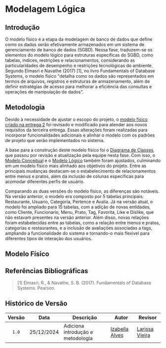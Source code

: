 # Modelagem Lógica

## Introdução

O modelo físico é a etapa da modelagem de banco de dados que define como os dados serão efetivamente armazenados em um sistema de gerenciamento de banco de dados (SGBD). Nessa fase, traduzem-se os elementos do modelo lógico para estruturas específicas do SGBD, como tabelas, índices, restrições e relacionamentos, considerando as particularidades de desempenho e restrições tecnológicas do ambiente. Segundo Elmasri e Navathe (2017) [1], no livro Fundamentals of Database Systems, o modelo físico "detalha como os dados são representados em termos de arquivos, registros e estruturas de armazenamento, além de definir estratégias de acesso para melhorar a eficiência das consultas e operações de manipulação de dados".

## Metodologia


Devido à necessidade de ajustar o escopo do projeto, o [modelo físico criado na entrega 2](https://unbarqdsw2024-2.github.io/2024.2_G10_Recomendacao_Entrega_02/#/modelagem-dados/modelo-fisico) foi revisado e modificado para atender aos novos requisitos da terceira entrega. Essas alterações foram realizadas para incorporar funcionalidades adicionais e alinhar o modelo com os padrões de projeto que serão implementados no sistema.

A base para a construção deste modelo físico foi o [Diagrama de Classes](https://unbarqdsw2024-2.github.io/2024.2_G10_Recomendacao_Entrega_03/#/refatoracoes/diagrama-de-classes), que passou por revisão e atualização pela equipe nesta fase. Com isso, o [Modelo Conceitual](https://unbarqdsw2024-2.github.io/2024.2_G10_Recomendacao_Entrega_03/#/refatoracoes/modelo-conceitual) e o [Modelo Lógico](https://unbarqdsw2024-2.github.io/2024.2_G10_Recomendacao_Entrega_03/#/refatoracoes/modelo-logico) também foram ajustados, culminando em um modelo físico mais alinhado aos objetivos do projeto. Entre as principais mudanças destacam-se o estabelecimento de relacionamentos entre menus e pratos, além da inclusão de colunas específicas para acomodar diferentes perfis de usuário. 

Comparando as duas versões do modelo físico, as diferenças são notáveis. Na versão anterior, o modelo era composto por 5 tabelas principais: Restaurante, Usuario, Categoria, Pertence e Avalia. Já na versão atual, o modelo foi ampliado para 15 tabelas, com a adição de novas entidades, como Cliente, Funcionario, Menu, Prato, Tag, Favorita, Like e Dislike, que não estavam presentes na versão anterior. Além disso, novas relações foram estabelecidas entre as tabelas, como a relação entre menus e pratos, categorias e restaurantes, e a inclusão de avaliações associadas a tags, ampliando a funcionalidade do sistema e tornando-o mais flexível para diferentes tipos de interação dos usuários.

## Modelo Físico


## Referências Bibliográficas

>
> [1] Elmasri, R., & Navathe, S. B. (2017). Fundamentals of Database Systems. Pearson.
>

## Histórico de Versão

| Versão | Data | Descrição | Autor | Revisor |
| :----: | ---- | --------- | ----- | ------- |
| `1.0`  |25/12/2024| Adiciona introdução e metodologia  |[Izabella Alves](https://github.com/izabellaalves) |[Larissa Vieira](https://github.com/VieiraLaris) | 